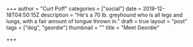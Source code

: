 +++
author = "Curt Poff"
categories = ["social"]
date = 2019-12-18T04:50:15Z
description = "He's a 70 lb. greyhound who is all legs and lungs, with a fair amount of tongue thrown in."
draft = true
layout = "post"
tags = ["dog", "geordie"]
thumbnail = ""
title = "Meet Geordie"

+++
